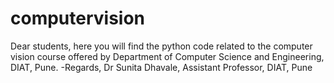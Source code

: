 # computervision
Dear students, 
here you will find the python code related to the computer vision course offered by Department of Computer Science and Engineering, DIAT, Pune.
-Regards,
Dr Sunita Dhavale,
Assistant Professor, 
DIAT, Pune
